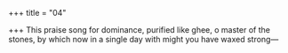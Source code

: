 +++
title = "04"

+++
This praise song for dominance, purified like ghee, o master of the  stones,
by which now in a single day with might you have waxed strong—